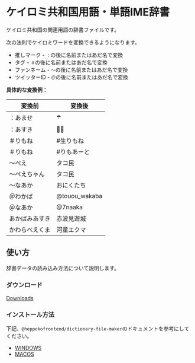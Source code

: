 # ケイロミ共和国用語・単語IME辞書

ケイロミ共和国の関連用語の辞書ファイルです。

次の法則でケイロミワードを変換できるようになります。

- 推しマーク - `：`の後に名前またはあだ名で変換
- タグ - `＃`の後に名前またはあだ名で変換
- ファンネーム - `〜`の後に名前またはあだ名で変換
- ツイッターID - `＠`の後に名前またはあだ名で変換

**具体的な変換例：**

|変換前|変換後|
|---|---|
|：あませ|☂️|
|：あすき|🌹🏰|
|＃りもね|#生りもね|
|＃りもね|#りもあーと|
|～ぺえ|タコ民|
|～ぺえちゃん|タコ民|
|～なあか|おにくたち|
|＠わかば|@touou_wakaba|
|＠なあか|@7naaka|
|あかばみあすき|赤波見遊城|
|かわらべえくま|河童エクマ|

## 使い方

辞書データの読み込み方法について説明します。

### ダウンロード

[Downloads](/downloads)

### インストール方法

下記、`@heppokofrontend/dictionary-file-maker`のドキュメントを参考にしてください。

- [WINDOWS](https://github.com/heppokofrontend/dictionary-file-maker/blob/main/WINDOWS.md)
- [MACOS](https://github.com/heppokofrontend/dictionary-file-maker/blob/main/MACOS.md)